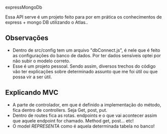  expressMongoDb

Essa API serve é um projeto feito para por em prática os conhecimentos de express + mongo DB utilizando o Atlas..


## Observações
- Dentro de src/config tem um arquivo "dbConnect.js", é nele que é feito as configurações do banco de dados. Por ter dados sensíveis optei por não subir o modelo correto. 
- Esse é um projeto pessoal. Sendo assim, diversos trechos do código vão ter explicações sobre determinado assunto que me foi útil ou que possa vir a ser útil.

## Explicando MVC
- A parte de controlador, em que é definido a implementação do método, fica dentro de controllers. Seja Get, post, put.  
- Dentro de routes fica as rotas. endpoints e o que vai acontecer assim que aquele endpoint for chamado. Method get, post... etc!
- O model *REPRESENTA* como é aquela determinada tabela no banco!



